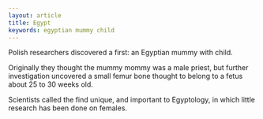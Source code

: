 ```yaml
---
layout: article
title: Egypt
keywords: egyptian mummy child
---
```


Polish researchers discovered a first: an Egyptian mummy with child.

Originally they thought the mummy mommy was a male priest, but further investigation uncovered a small femur bone thought to belong to a fetus about 25 to 30 weeks old.

Scientists called the find unique, and important to Egyptology, in which little research has been done on females.
